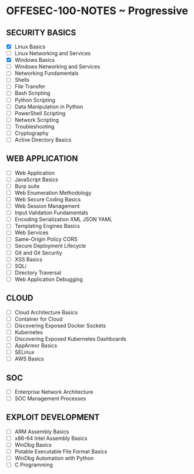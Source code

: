 # OFFESEC-100-NOTES ~ Progressive

## SECURITY BASICS   
- [x]   Linux Basics
- [ ]   Linux Networking and Services
- [x]   Windows Basics
- [ ]   Windows Networking and Services
- [ ]   Networking Fundamentals
- [ ]   Shells 
- [ ]   File Transfer
- [ ]   Bash Scripting 
- [ ]   Python Scripting
- [ ]   Data Manipulation in Python
- [ ]   PowerShell Scripting
- [ ]   Network Scripting
- [ ]   Troubleshooting
- [ ]   Cryptography
- [ ]   Active Directory Basics

## WEB APPLICATION
- [ ]   Web Application
- [ ]   JavaScript Basics
- [ ]   Burp suite
- [ ]   Web Enumeration Methodology
- [ ]   Web Secure Coding Basics
- [ ]   Web Session Management
- [ ]   Input Validation Fundamentals
- [ ]   Encoding Serialization XML JSON YAML
- [ ]   Templating Engines Basics
- [ ]   Web Services
- [ ]   Same-Origin Policy CORS
- [ ]   Secure Deployment Lifecycle 
- [ ]   Git and Git Security
- [ ]   XSS Basics
- [ ]   SQLi
- [ ]   Directory Traversal
- [ ]   Web Application Debugging

## CLOUD
- [ ]   Cloud Architecture Basics
- [ ]   Container for Cloud
- [ ]   Discovering Exposed Docker Sockets
- [ ]   Kubernetes
- [ ]   Discovering Exposed Kubernetes Dashboards
- [ ]   AppArmor Basics
- [ ]   SELinux
- [ ]   AWS Basics

## SOC
- [ ]   Enterprise Network Architecture
- [ ]   SOC Management Processes

## EXPLOIT DEVELOPMENT
- [ ]   ARM Assembly Basics
- [ ]   x86-64 Intel Assembly Basics
- [ ]   WinDbg Basics
- [ ]   Potable Executable File Format Basics
- [ ]   WinDbg Automation with Python
- [ ]   C Programming
